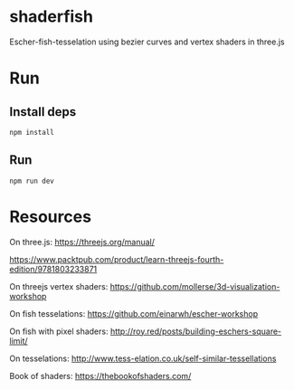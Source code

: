 # shaderfish
Escher-fish-tesselation using bezier curves and vertex shaders in three.js

# Run
## Install deps
```npm install```

## Run 
```npm run dev```

# Resources

On three.js:
https://threejs.org/manual/

https://www.packtpub.com/product/learn-threejs-fourth-edition/9781803233871

On threejs vertex shaders:
https://github.com/mollerse/3d-visualization-workshop

On fish tesselations:
https://github.com/einarwh/escher-workshop


On fish with pixel shaders:
http://roy.red/posts/building-eschers-square-limit/

On tesselations:
http://www.tess-elation.co.uk/self-similar-tessellations

Book of shaders:
https://thebookofshaders.com/

